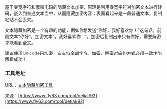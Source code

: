 基于零宽字符和摩斯电码的隐藏文本加密，原理是利用零宽字符对加密文本进行转码，嵌入到普通文本当中，从而隐藏加密内容；表面看起来是一段普通文本，复制粘贴不会丢失。

文本隐藏加密是一个有趣的功能，例如你想发送“你好﻿‍‍‌‌‌‌‌‍‌‍‍‌‌‌‌‌‌‍‌‌‌‌‌‌‌‌‍‍﻿，我好喜欢你﻿‌‌‌‌‌‌‌‍‌‌‌‍‍‌‍‌‍‌‌‌‌‌‌‌‌‍‍﻿！”这句话，前段文本“你好”，加密文本“，我好喜欢你﻿‌‌‌‌‌‌‌‍‌‌‌‍‍‌‍‌‍‌‌‌‌‌‌‌‌‍‍﻿！”。加密后复制出来只有你好，需要解密才能看到全文。‍‌‌‌‌‍‌‌‌‍‌‌‍‌‍‍‌‌‌‍‍‌‌‍‌‌‌‌‍‌‌‌‍‌‌‍‌‍‍‌‌‌‍‍‌‌‍‌‌‌‌‍‌‌‌‌‍‍‌‍‍‌‌‌‍‍‌‌‍‌‌‌‌‍‌‌‌‌‍‍‌‍‍‌‌‌‍‍‌‌‍‌‌‌‌‍‌‌‌‌‍‍‌‍‍‌‌‌‍‍‌‌‍‌‌‌‌‍‌‌‌‌‍‍‌‍‍‌‌‌‍‍‌‌‍‌‌‌‌‍‌‌‌‌‌‌‍‌‍‍‌‌‌‍‍‌‌‍‌‌‌‌‍‌‌‌‌‌‌‍‌‍‍‌‌‌‍‍‌‌‍‌‌‌‌‍‌‌‌‌‍‍‌‍‍‌‌‌‍‍‌‌‍‌‌‌‌‍‌‌‌‍‌‌‍‌‍‍‌‌‌‍‍‌‌‍‌‌‌‌‍‌‌‌‌‌‌‍‌‍‍‌‌‌‍‍‌‌‍‌‌‌‌‍‌‌‌‌‍‍‌‍‍‌‌‌‍‍‌‌‍‌‌‌‌‍‌‌‌‍‌‌‍‌‍‍‌‌‌‍‍‌‌‍‌‌‌‌‍‌‌‌‍‌‌‍‌‍‍‌‌‌‍‍‌‌‍‌‌‌‌‍‌‌‌‌‍‍‌‍‍‌‌‌‍‍‌‌‍‌‌‌‌‍‌‌‌‌‍‍‌‍‍‌‌‌‍‍‌‌‍‌‌‌‌‍‌‌‌‌‌‌‍‌‍‍‌‌‌‍‍‌‌‍‌‌‌‌‍‌‌‌‌‍‍‌‍‍‌‌‌‍‍‌‌‍‌‌‌‌‍‌‌‌‌‍‍‌‍‍‌‌‌‍‍‌‌‍‌‌‌‌‍‌‌‌‌‍‍‌‍‍‌‌‌‍‍‌‌‍‌‌‌‌‍‌‌‌‌‍‍‌‍‍‌‌‌‍‍‌‌‍‌‌‌‌‍‌‌‌‌‌‌‍‌‍‍‌‌‌‍‍‌‌‍‌‌‌‌‍‌‌‌‍‌‌‍‌‍‍‌‌‌‍‍‌‌‍‌‌‌‌‍‌‌‌‌‍‍‌‍‍‌‌‌‍‍‌‌‍‌‌‌‌‍‌‌‌‌‌‌‍‌‍‍‌‌‌‍‍‌‌‍‌‌‌‌‍‌‌‌‌‍‍‌‍‍‌‌‌‍‍‌‌‍‌‌‌‌‍‌‌‌‌‍‍‌‍‍‌‌‌‍‍‌‌‍‌‌‌‌‍‌‌‌‌‌‌‍‌‍‍‌‌‌‍‍‌‌‍‌‌‌‌‍‌‌‌‌‌‌‍‌‍‍‌‌‌‍‍‌‌‍‌‌‌‌‍‌‌‌‌‍‍‌‍‍‌‌‌‍‍‌‌‍‌‌‌‌‍‌‌‌‌‍‍‌‍‍‌‌‌‍‍‌‌‍‌‌‌‌‍‌‌‌‌‍‍‌‍‍‌‌‌‍‍‌‌‍‌‌‌‌‍‌‌‌‌‍‍‌‍‍‌‌‌‍‍‌‌‍‌‌‌‌‍‌‌‌‌‍‍‌‍‍‌‌‌‍‍‌‌‍‌‌‌‌‍‌‌‌‍‌‌‍‌‍‍‌‌‌‍‍‌‌‍‌‌‌‌‍‌‌‌‌‌‌‍‌‍‍‌‌‌‍‍‌‌‍‌‌‌‌‍‌‌‌‍‌‌‍‌‍‍‌‌‌‍‍‌‌‌‍‍‍‍‌‍‌‌‍‌‌‌‌‍‍‌‌‌‍‍‌‌‌‍‍‍‍‌‍‌‌‍‍‍‌‍‍‌‌‌‍‍‌‌‌‍‍‍‍‌‌‍‌‌‌‍‍‌‌‌‍‍‌‌‌‌‌‌‍‍‍‍‌‌‌‍‍‌‌‌‍‍‌‌‍‍‌‌‍‍‌‌‌‌‍‍‌‌‌‍‍‌‌‌‍‌‌‌‌‌‌‌‌‌‍‌‍‍‌‌‌‍‍‌‌‌‌‍‌‍‍‍‍‍‌‌‍‍‌‌‌‍‍‌‌‌‍‍‍‍‌‍‌‌‍‌‌‌‌‍‍‌‌‌‍‍‌‌‍‌‌‌‌‍‌‌‌‌‍‍‌‍‍‌‌‌‍‍‌‌‍‌‌‌‌‍‌‌‌‌‍‍‌‍‍‌‌‌‍‍‌‌‍‌‌‌‌‍‌‌‌‌‍‍‌‍‍‌‌‌‍‍‌‌‍‌‌‌‌‍‌‌‌‌‌‌‍‌‍‍‌‌‌‍‍‌‌‍‌‌‌‌‍‌‌‌‌‍‍‌‍‍‌‌‌‍‍‌‌‍‌‌‌‌‍‌‌‌‌‍‍‌‍‍‌‌‌‍‍‌‌‍‌‌‌‌‍‌‌‌‌‍‍‌‍‍‌‌‌‍‍‌‌‍‌‌‌‌‍‌‌‌‌‍‍‌‍‍‌‌‌‍‍‌‌‍‌‌‌‌‍‌‌‌‌‌‌‍‌‍‍‌‌‌‍‍‌‌‍‌‌‌‌‍‌‌‌‍‌‌‍‌‍‍‌‌‌‍‍‌‌‍‌‌‌‌‍‌‌‌‌‌‌‍‌‍‍‌‌‌‍‍‌‌‍‌‌‌‌‍‌‌‌‌‌‌‍‌‍‍‌‌‌‍‍‌‌‍‌‌‌‌‍‌‌‌‌‍‍‌‍‍‌‌‌‍‍‌‌‍‌‌‌‌‍‌‌‌‌‍‍‌‍‍‌‌‌‍‍‌‌‍‌‌‌‌‍‌‌‌‌‍‍‌‍‍‌‌‌‍‍‌‌‍‌‌‌‌‍‌‌‌‍‌‌‍‌‍‍‌‌‌‍‍‌‌‍‌‌‌‌‍‌‌‌‍‌‌‍‌‍‍‌‌‌‍‍‌‌‍‌‌‌‌‍‌‌‌‌‍‍‌‍‍‌‌‌‍‍‌‌‍‌‌‌‌‍‌‌‌‍‌‌‍‌‍‍‌‌‌‍‍‌‌‍‌‌‌‌‍‌‌‌‌‌‌‍‌‍‍‌‌‌‍‍‌‌‍‌‌‌‌‍‌‌‌‌‌‌‍‌‍‍‌‌‌‍‍‌‌‍‌‌‌‌‍‌‌‌‌‍‍‌‍‍‌‌‌‍‍‌‌‍‌‌‌‌‍‌‌‌‍‌‌‍‌‍‍‌‌‌‍‍‌‌‍‌‌‌‌‍‌‌‌‌‍‍‌‍‍‌‌‌‍‍‌‌‍‌‌‌‌‍‌‌‌‌‍‍‌‍‍‌‌‌‍‍‌‌‍‌‌‌‌‍‌‌‌‌‍‍‌‍‍‌‌‌‍‍‌‌‍‌‌‌‌‍‌‌‌‌‍‍‌‍‍‌‌‌‍‍‌‌‍‌‌‌‌‍‌‌‌‌‌‌‍‌‍‍‌‌‌‍‍‌‌‍‌‌‌‌‍‌‌‌‌‍‍‌‍‍‌‌‌‍‍‌‌‍‌‌‌‌‍‌‌‌‌‍‍‌‍‍‌‌‌‍‍‌‌‍‌‌‌‌‍‌‌‌‌‍‍‌‍‍‌‌‌‍‍‌‌‍‌‌‌‌‍‌‌‌‌‍‍‌‍‍‌‌‌‍‍‌‌‍‌‌‌‌‍‌‌‌‌‌‌‍‌‍‍‌‌‌‍‍‌‌‍‌‌‌‌‍‌‌‌‍‌‌‍‌‍‍‌‌‌‍‍‌‌‍‌‌‌‌‍‌‌‌‌‌‌‍‌‍‍‌‌‌‍‍‌‌‍‌‌‌‌‍‌‌‌‌‌‌‍‌‍‍‌‌‌‍‍‌‌‍‌‌‌‌‍‌‌‌‍‌‌‍‌‍‍‌‌‌‍‍‌‌‌‍‍‍‍‌‍‌‌‍‌‌‌‌‍‍‌‌‌‍‍‌‌‌‍‍‍‍‌‍‌‌‍‌‌‌‍‍‌‌‌‍‍‌‌

建议使用Unicode码加密，它支持全部字符。加密、解密对应的方式必须一致才能解析成功！

### 工具地址
URL：[文本隐藏加密工具](https://www.fly63.com/tool/txtencrypt/)

来源：[https://www.fly63.com/tool/detial/92](https://www.fly63.com/tool/detial/92)
